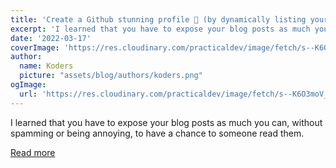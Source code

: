 ```yaml
---
title: 'Create a Github stunning profile 💫 (by dynamically listing your recent blog posts)'
excerpt: 'I learned that you have to expose your blog posts as much you can, without spamming or being annoying, to have a chance to someone read them.'
date: '2022-03-17'
coverImage: 'https://res.cloudinary.com/practicaldev/image/fetch/s--K6O3moV_--/c_imagga_scale,f_auto,fl_progressive,h_420,q_auto,w_1000/https://dev-to-uploads.s3.amazonaws.com/uploads/articles/46ffpi0h01fj7ddny2mv.jpeg'
author:
  name: Koders
  picture: "assets/blog/authors/koders.png"
ogImage:
  url: 'https://res.cloudinary.com/practicaldev/image/fetch/s--K6O3moV_--/c_imagga_scale,f_auto,fl_progressive,h_420,q_auto,w_1000/https://dev-to-uploads.s3.amazonaws.com/uploads/articles/46ffpi0h01fj7ddny2mv.jpeg'
---
```


I learned that you have to expose your blog posts as much you can, without spamming or being annoying, to have a chance to someone read them.

[Read more](https://dev.to/renanfranca/create-a-github-stunning-profile-by-dynamically-listing-your-recent-blog-posts-3g0j)
